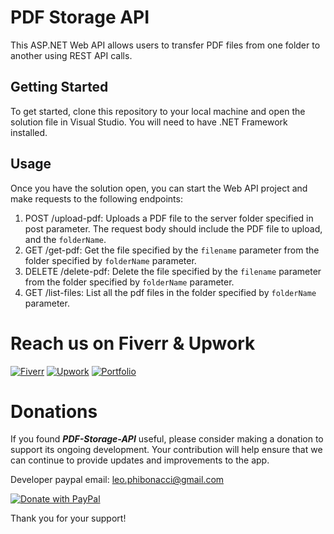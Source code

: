 # PDF Storage API
This ASP.NET Web API allows users to transfer PDF files from one folder to another using REST API calls.

## Getting Started
To get started, clone this repository to your local machine and open the solution file in Visual Studio. You will need to have .NET Framework installed.

## Usage

Once you have the solution open, you can start the Web API project and make requests to the following endpoints:

1. POST /upload-pdf: Uploads a PDF file to the server folder specified in post parameter. The request body should include the PDF file to upload, and the `folderName`.
2. GET /get-pdf: Get the file specified by the `filename` parameter from the folder specified by `folderName` parameter.
3. DELETE /delete-pdf: Delete the file specified by the `filename` parameter from the folder specified by `folderName` parameter.
4. GET /list-files: List all the pdf files in the folder specified by `folderName` parameter.

# Reach us on Fiverr & Upwork

[![Fiverr](https://img.shields.io/badge/Fiverr-1DBF73.svg?style=for-the-badge&logo=Fiverr&logoColor=white)](https://www.fiverr.com/phiponatchi)
[![Upwork](https://img.shields.io/badge/Upwork-6FDA44.svg?style=for-the-badge&logo=Upwork&logoColor=white)](https://www.upwork.com/freelancers/~01556fb0a54a5fa971)
[![Portfolio](https://img.shields.io/badge/GitHub%20Pages-222222.svg?style=for-the-badge&logo=GitHub-Pages&logoColor=white)](https://phiponacci.github.io/portfolio/)

# Donations

If you found ***PDF-Storage-API*** useful, please consider making a donation to support its ongoing development. Your contribution will help ensure that we can continue to provide updates and improvements to the app.

Developer paypal email: <leo.phibonacci@gmail.com>

[![Donate with PayPal](https://raw.githubusercontent.com/stefan-niedermann/paypal-donate-button/master/paypal-donate-button.png)](https://www.paypal.com)

Thank you for your support!

